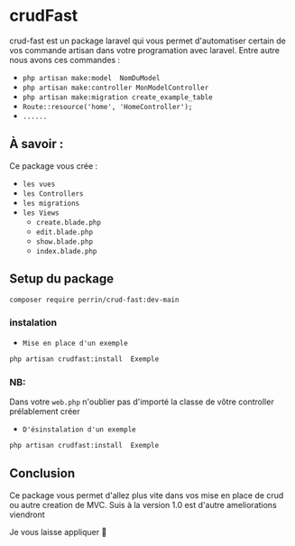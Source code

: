 # crudFast

 crud-fast est un package laravel qui vous permet d'automatiser certain de vos commande artisan dans votre programation avec laravel. Entre autre  nous avons ces commandes : 

- `php artisan make:model  NomDuModel`
- `php artisan make:controller MonModelController`
- `php artisan make:migration create_example_table`
- `Route::resource('home', 'HomeController');`
- `......`


## À savoir : 

Ce package vous crée :

- `les vues`
- `les Controllers`
- `les migrations`
- `les Views`
    - `create.blade.php `
    - `edit.blade.php `
    - `show.blade.php `
    - `index.blade.php `

## Setup du package

```bash
composer require perrin/crud-fast:dev-main
```

### instalation 

- ` Mise en place d'un exemple  `

```bash
php artisan crudfast:install  Exemple
```

### NB: 
Dans votre `web.php` n'oublier pas d'importé la classe de vôtre controller prélablement créer


- ` D'ésinstalation d'un exemple  `


```bash
php artisan crudfast:install  Exemple
```

## Conclusion
Ce package vous permet d'allez plus vite dans vos mise en place de crud ou autre creation de MVC. Suis à la version 1.0 est d'autre ameliorations viendront


Je vous laisse appliquer 📖

